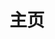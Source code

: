 ---
home: true
layout: Blog
icon: home
title: 主页
heroImage: /avatar.png
heroText: Destiny's Blog
# heroFullScreen: true
# tagline: The more you know, the less you know

footer: The more you know, the less you know
---